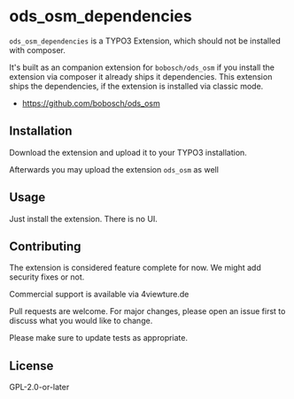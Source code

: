 # ods_osm_dependencies

`ods_osm_dependencies` is a TYPO3 Extension, which should not be installed with composer.

It's built as an companion extension for `bobosch/ods_osm` if you install the extension via composer it already ships it dependencies. This extension ships the dependencies, if the extension is installed via classic mode.

* https://github.com/bobosch/ods_osm

## Installation

Download the extension and upload it to your TYPO3 installation.

Afterwards you may upload the extension `ods_osm` as well

## Usage

Just install the extension. There is no UI.

## Contributing

The extension is considered feature complete for now.
We might add security fixes or not.

Commercial support is available via 4viewture.de

Pull requests are welcome. For major changes, please open an issue first to discuss what you would like to change.

Please make sure to update tests as appropriate.

## License

GPL-2.0-or-later

